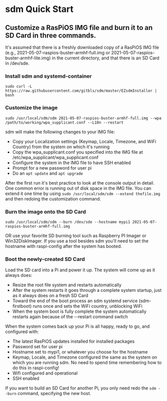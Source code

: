 # sdm Quick Start

## Customize a RasPiOS IMG file and burn it to an SD Card in three commands.

It's assumed that there is a freshly downloaded copy of a RasPiOS IMG file (e.g., 2021-05-07-raspios-buster-armhf-full.img or 2021-05-07-raspios-buster-armhf-lite.img) in the current directory, and that there is an SD Card in /dev/sde.

### Install sdm and systemd-container
`sudo curl -L https://raw.githubusercontent.com/gitbls/sdm/master/EZsdmInstaller | bash`

### Customize the image
`sudo /usr/local/sdm/sdm 2021-05-07-raspios-buster-armhf-full.img --wpa /path/to/working/wpa_supplicant.conf --L10n --restart `

sdm will make the following changes to your IMG file:
* Copy your Localization settings (Keymap, Locale, Timezone, and WiFi Country) from the system on which it's running
* Copy the wpa_supplicant.conf you specified into the IMG file at /etc/wpa_supplicant/wpa_supplicant.conf
* Configure the system in the IMG file to have SSH enabled
* Prompt for a new password for user pi
* Do an  `apt update` and `apt upgrade`

After the first run it's best practice to look at the console output in detail. One common error is running out of disk space in the IMG file. You can extend it one time by using `sudo /usr/local/sdm/sdm --extend thefile.img`  and then redoing the customization command.

### Burn the image onto the SD Card
`sudo /usr/local/sdm/sdm --burn /dev/sde --hostname mypi1 2021-05-07-raspios-buster-armhf-full.img`

OR use your favorite SD burning tool such as Raspberry PI Imager or Win32DiskImager. If you use a tool besides sdm you'll need to set the hostname with raspi-config after the system has booted.

### Boot the newly-created SD Card
Load the SD card into a Pi and power it up. The system will come up as it always does:
* Resize the root file system and restarts automatically 
* After the system restarts it goes through a complete system startup, just as it always does on a fresh SD Card
* Toward the end of the boot process an sdm systemd service (sdm-firstboot) runs once and sets the WiFi country, unblocking WiFi
* When the system boot is fully complete the system automatically restarts again because of the --restart command switch

When the system comes back up your Pi is all happy, ready to go, and configured with:
* The latest RasPiOS updates installed for installed packages
* Password set for user pi
* Hostname set to mypi1, or whatever you choose for the hostname
* Keymap, Locale, and Timezone configured the same as the system on which you are running sdm. No need to spend time remembering how to do this in raspi-config!
* Wifi configured and operational
* SSH enabled

If you want to build an SD Card for another Pi, you only need redo the `sdm --burn` command, specifying the new host. 

